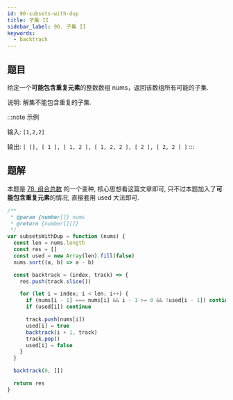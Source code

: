 ```yaml
---
id: 90-subsets-with-dup
title: 子集 II
sidebar_label: 90. 子集 II
keywords:
  - backtrack
---
```


## 题目

给定一个**可能包含重复元素**的整数数组 nums，返回该数组所有可能的子集.

说明: 解集不能包含重复的子集.

:::note 示例

输入: `[1,2,2]`

输出: `[ [], [ 1 ], [ 1, 2 ], [ 1, 2, 2 ], [ 2 ], [ 2, 2 ] ]`
:::

## 题解

本题是 [78. 组合总数](./78-subsets) 的一个变种, 核心思想看这篇文章即可, 只不过本题加入了**可能包含重复元素**的情况, 直接套用 used 大法即可.

```js
/**
 * @param {number[]} nums
 * @return {number[][]}
 */
var subsetsWithDup = function (nums) {
  const len = nums.length
  const res = []
  const used = new Array(len).fill(false)
  nums.sort((a, b) => a - b)

  const backtrack = (index, track) => {
    res.push(track.slice())

    for (let i = index; i < len; i++) {
      if (nums[i - 1] === nums[i] && i - 1 >= 0 && !used[i - 1]) continue
      if (used[i]) continue

      track.push(nums[i])
      used[i] = true
      backtrack(i + 1, track)
      track.pop()
      used[i] = false
    }
  }

  backtrack(0, [])

  return res
}
```
